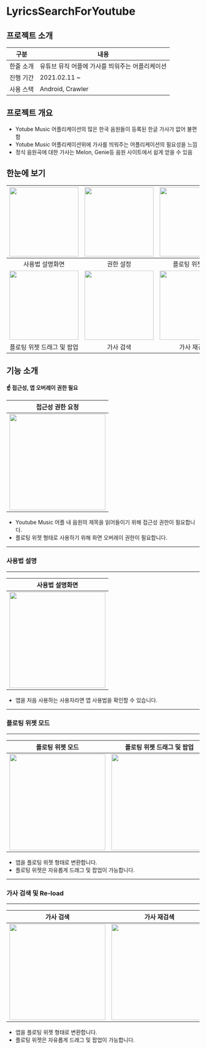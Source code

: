 # LyricsSearchForYoutube



## 프로젝트 소개

| 구분      | 내용                                            |
| --------- | ----------------------------------------------- |
| 한줄 소개 | 유튜브 뮤직 어플에 가사를 띄워주는 어플리케이션 |
| 진행 기간 | 2021.02.11 ~                           |
| 사용 스택 | Android, Crawler                                |



## 프로젝트 개요

- Yotube Music 어플리케이션의 많은 한국 음원들이 등록된 한글 가사가 없어 불편함
- Yotube Music 어플리케이션위에 가사를 띄워주는 어플리케이션의 필요성을 느낌
- 정식 음원곡에 대한 가사는 Melon, Genie등 음원 사이트에서 쉽게 얻을 수 있음

## 한눈에 보기

|<img src="https://user-images.githubusercontent.com/39405316/205969721-fd321668-5d97-4452-bf0f-5cd0f6d2eb78.gif" width=180>|<img src="https://user-images.githubusercontent.com/39405316/205970019-eb3a50a6-ab78-4d72-9ad1-635c8f28df90.gif" width=180>|<img src="https://user-images.githubusercontent.com/39405316/205970037-1704e413-38d0-4adb-82d2-3bdf546d8790.gif" width=180>|
|:--:|:--:|:--:|
|사용법 설명화면|권한 설정|플로팅 위젯 모드|
|<img src="https://user-images.githubusercontent.com/39405316/205970029-ebb4deaf-f258-4191-bae1-30142783be0a.gif" width=180>|<img src="https://user-images.githubusercontent.com/39405316/205972374-67270d7a-abb4-4f31-8107-4902f70f03d1.gif" width=180>|<img src="https://user-images.githubusercontent.com/39405316/205971302-23e51070-8ad4-417e-a208-05db4ad43e79.gif" width=180>|
|플로팅 위젯 드래그 및 팝업|가사 검색|가사 재검색|


## 기능 소개

#### ☝️ 접근성, 앱 오버레이 권한 필요 
|접근성 권한 요청|
|:---:|
|<img src="https://user-images.githubusercontent.com/39405316/205970019-eb3a50a6-ab78-4d72-9ad1-635c8f28df90.gif" width="250"/>|

- Youtube Music 어플 내 음원의 제목을 읽어들이기 위해 접근성 권한이 필요합니다.
- 플로팅 위젯 형태로 사용하기 위해 화면 오버레이 권한이 필요합니다.

---
### 사용법 설명
---
|사용법 설명화면|
|:---:|
|<img src="https://user-images.githubusercontent.com/39405316/205969721-fd321668-5d97-4452-bf0f-5cd0f6d2eb78.gif" width="250"/>|

- 앱을 처음 사용하는 사용자라면 앱 사용법을 확인할 수 있습니다.

---
### 플로팅 위젯 모드
---
|플로팅 위젯 모드|플로팅 위젯 드래그 및 팝업|
|:---:|:---:|
|<img src="https://user-images.githubusercontent.com/39405316/205970037-1704e413-38d0-4adb-82d2-3bdf546d8790.gif" width="250"/>|<img src="https://user-images.githubusercontent.com/39405316/205970029-ebb4deaf-f258-4191-bae1-30142783be0a.gif" width="250"/>|

- 앱을 플로팅 위젯 형태로 변환합니다.
- 플로팅 위젯은 자유롭게 드래그 및 팝업이 가능합니다.

---
### 가사 검색 및 Re-load
---
|가사 검색|가사 재검색|
|:---:|:---:|
|<img src="https://user-images.githubusercontent.com/39405316/205972374-67270d7a-abb4-4f31-8107-4902f70f03d1.gif" width="250"/>|<img src="https://user-images.githubusercontent.com/39405316/205971302-23e51070-8ad4-417e-a208-05db4ad43e79.gif" width="250"/>|

- 앱을 플로팅 위젯 형태로 변환합니다.
- 플로팅 위젯은 자유롭게 드래그 및 팝업이 가능합니다.
